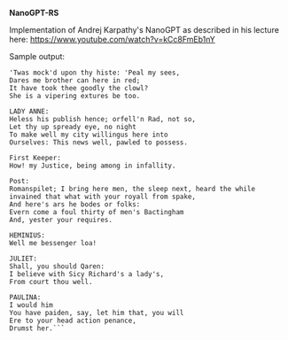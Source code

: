 **NanoGPT-RS**

Implementation of Andrej Karpathy's NanoGPT as described in his lecture here: https://www.youtube.com/watch?v=kCc8FmEb1nY

Sample output:

```
'Twas mock'd upon thy histe: 'Peal my sees,
Dares me brother can here in red;
It have took thee goodly the clowl?
She is a vipering extures be too.

LADY ANNE:
Heless his publish hence; orfell'n Rad, not so,
Let thy up spready eye, no night
To make well my city willingus here into
Ourselves: This news well, pawled to possess.

First Keeper:
How! my Justice, being among in infallity.

Post:
Romanspilet; I bring here men, the sleep next, heard the while
invained that what with your royall from spake,
And here's ars he bodes or folks:
Evern come a foul thirty of men's Bactingham
And, yester your requires.

HEMINIUS:
Well me bessenger loa!

JULIET:
Shall, you should Qaren:
I believe with Sicy Richard's a lady's,
From court thou well.

PAULINA:
I would him
You have paiden, say, let him that, you will
Ere to your head action penance,
Drumst her.```
